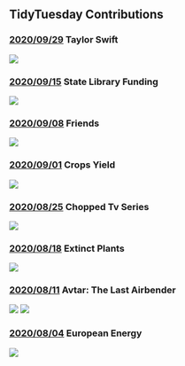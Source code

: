 ## TidyTuesday Contributions

### [2020/09/29](https://github.com/Sampanna-Sharma/TidyTuesday/tree/github-master/Rmarkdown/2020-09-29) Taylor Swift 
![](./Rmarkdown/2020-09-15/taylorswift.png)

### [2020/09/15](https://github.com/Sampanna-Sharma/TidyTuesday/tree/github-master/Rmarkdown/2020-09-15) State Library Funding 
![](./Rmarkdown/2020-09-15/library_funding.png)

### [2020/09/08](https://github.com/Sampanna-Sharma/TidyTuesday/tree/github-master/Rmarkdown/2020-09-08) Friends
![](./Rmarkdown/2020-09-08/friends.png)

### [2020/09/01](https://github.com/Sampanna-Sharma/TidyTuesday/tree/github-master/Rmarkdown/2020-09-01) Crops Yield 
![](./Rmarkdown/2020-09-01/crops_yield_saarc.png)

### [2020/08/25](https://github.com/Sampanna-Sharma/TidyTuesday/tree/github-master/Rmarkdown/2020-08-25) Chopped Tv Series 
![](./Rmarkdown/2020-08-25/chopped_series.png)

### [2020/08/18](https://github.com/Sampanna-Sharma/TidyTuesday/tree/github-master/Rmarkdown/2020-08-18) Extinct Plants
![](./Rmarkdown/2020-08-18/extinction_plants.png)

### [2020/08/11](https://github.com/Sampanna-Sharma/TidyTuesday/tree/github-master/Rmarkdown/2020-08-11) Avtar: The Last Airbender
![](./Rmarkdown/2020-08-11/avatar.png) 
![](./Rmarkdown/2020-08-11/avatar_ref_net.png)

### [2020/08/04](https://github.com/Sampanna-Sharma/TidyTuesday/tree/github-master/Rmarkdown/2020-08-04) European Energy
![](./Rmarkdown/2020-08-04/2020_08_04_european_energy.svg) 
